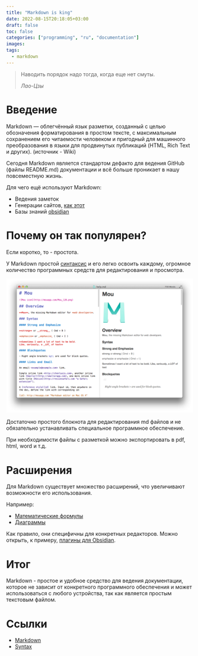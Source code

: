 ```yaml
---
title: "Markdown is king"
date: 2022-08-15T20:18:05+03:00
draft: false
toc: false
categories: ["programming", "ru", "documentation"]
images:
tags:
  - markdown
---
```


> Наводить порядок надо тогда, когда еще нет смуты.
> 
> *Лао-Цзы*

# Введение

Markdown — облегчённый язык разметки, созданный с целью обозначения форматирования в простом тексте, с максимальным сохранением его читаемости человеком и пригодный для машинного преобразования в языки для продвинутых публикаций (HTML, Rich Text и других). (источник - Wiki)

Сегодня Markdown является стандартом дефакто для ведения GitHub (файлы README.md) документации и всё больше проникает в нашу повсеместную жизнь. 

Для чего ещё используют Markdown:
* Ведения заметок 
* Генерации сайтов, [как этот](https://github.com/blowin/blog)
* Базы знаний [obsidian](https://obsidian.md/)

# Почему он так популярен?

Если коротко, то - простота. 

У Markdown простой [синтаксис](https://www.markdownguide.org/basic-syntax/) и его легко освоить каждому, огромное количество программных средств для редактирования и просмотра. 

![Синтаксис](syntax.png)

Достаточно простого блокнота для редактирования md файлов и не обязательно устанавливать специальное программное обеспечение.

При необходимости файлы с разметкой можно экспортировать в pdf, html, word и т.д. 

# Расширения

Для Markdown существует множество расширений, что увеличивают возможности его использования. 

Например:
* [Математические формулы](https://marketplace.visualstudio.com/items?itemName=goessner.mdmath)
* [Диаграммы](https://chrome.google.com/webstore/detail/markdown-diagrams/pmoglnmodacnbbofbgcagndelmgaclel?hl=en) 
 
Как правило, они специфичны для конкретных редакторов. Можно открыть, к примеру, [плагины для Obsidian](https://obsidian.md/plugins).

# Итог

Markdown - простое и удобное средство для ведения документации, которое не зависит от конкретного программного обеспечения и может использоваться с любого устройства, так как является простым текстовым файлом.

# Ссылки

* [Markdown](https://ru.wikipedia.org/wiki/Markdown)
* [Syntax](https://www.markdownguide.org/basic-syntax/)
